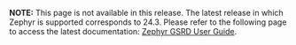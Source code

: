 



**NOTE:** This page is not available in this release. The latest release in which Zephyr is supported corresponds to 24.3. Please refer to the following page to access the latest documentation: [Zephyr GSRD User Guide](https://altera-fpga.github.io/rel-24.3/embedded-designs/agilex-5/e-series/premium/gsrd_zephyr/ug-zgsrd-agx5e-premium/).

